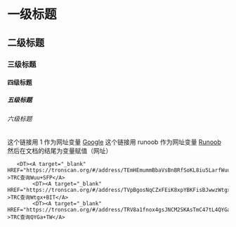 # 一级标题
## 二级标题
### 三级标题
#### 四级标题
##### 五级标题
###### 六级标题

这个链接用 1 作为网址变量 [Google][1]
这个链接用 runoob 作为网址变量 [Runoob][runoob]
然后在文档的结尾为变量赋值（网址）

  [1]: http://www.google.com/
  [runoob]: http://www.runoob.com/
  
   [TRC查询Wuu+SFP]: https://tronscan.org/#/address/TEmHEmummBbaVsBnBRfSoKL8iu5LarfWuu/transfers
   
   
   
       <DT><A target="_blank" HREF="https://tronscan.org/#/address/TEmHEmummBbaVsBnBRfSoKL8iu5LarfWuu/transfers" >TRC查询Wuu+SFP</A>
            <DT><A target="_blank" HREF="https://tronscan.org/#/address/TVpBgosNqCZxFEiK8xpYBKFisBJwwzWtgx/transfers" >TRC查询Wtgx+BIT</A>
            <DT><A target="_blank" HREF="https://tronscan.org/#/address/TRV8a1fnox4gsJNCM2SKAsTmC47tL4QYGa/transfers" >TRC查询QYGa+TW</A>
